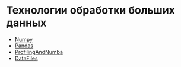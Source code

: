 # Технологии обработки больших данных

* [Numpy](https://github.com/AlexParog/TOBD_5sem/blob/main/01_numpy_%D0%91%D0%B8%D0%B1%D0%B8%D0%BA_%D0%90%D0%BB%D0%B5%D0%BA%D1%81%D0%B0%D0%BD%D0%B4%D1%80.ipynb)
* [Pandas](https://github.com/AlexParog/TOBD_5sem/blob/main/02_pandas_%D0%91%D0%B8%D0%B1%D0%B8%D0%BA_%D0%90%D0%BB%D0%B5%D0%BA%D1%81%D0%B0%D0%BD%D0%B4%D1%80.ipynb)
* [ProfilingAndNumba]()
* [DataFiles]()

